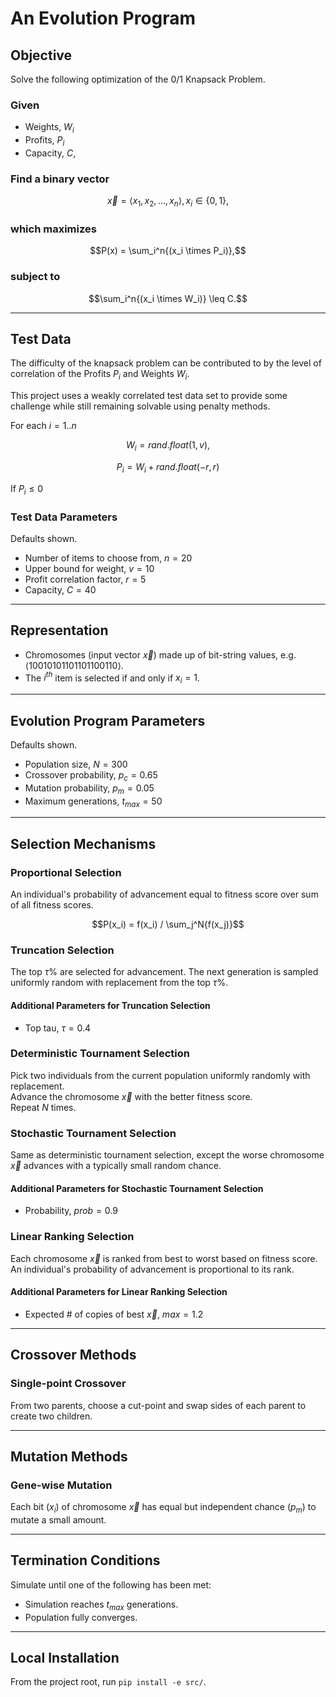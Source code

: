 # An Evolution Program

## Objective

Solve the following optimization of the 0/1 Knapsack Problem.

### Given

* Weights, $W_i$
* Profits, $P_i$
* Capacity, $C$,

### Find a binary vector

$$\vec{x} = \langle x_1, x_2, \ldots, x_n \rangle, x_i \in \lbrace 0, 1 \rbrace,$$

### which maximizes

$$P(x) = \sum_i^n{(x_i \times P_i)},$$

### subject to

$$\sum_i^n{(x_i \times W_i)} \leq C.$$

----

## Test Data

The difficulty of the knapsack problem can be contributed to by the level of correlation of the Profits $P_i$ and Weights $W_i$.

This project uses a weakly correlated test data set to provide some challenge while still remaining solvable using penalty methods.

For each $i=1..n$

$$W_i = rand.float(1, v),$$

$$P_i = W_i + rand.float(-r, r)$$

If $P_i \leq 0$ 

### Test Data Parameters

Defaults shown.

* Number of items to choose from, $n = 20$
* Upper bound for weight, $v = 10$
* Profit correlation factor, $r = 5$
* Capacity, $C = 40$

----

## Representation

* Chromosomes (input vector $\vec{x}$) made up of bit-string values, e.g. $\langle10010101101101100110\rangle$.
* The $i^{th}$ item is selected if and only if $x_i = 1$.

----

## Evolution Program Parameters

Defaults shown.

* Population size, $N = 300$
* Crossover probability, $p_c = 0.65$
* Mutation probability, $p_m = 0.05$
* Maximum generations, $t_{max} = 50$

----

## Selection Mechanisms

### Proportional Selection

An individual's probability of advancement equal to fitness score over sum of all fitness scores.

$$P(x_i) = f(x_i) / \sum_j^N{f(x_j)}$$

### Truncation Selection

The top $\tau\%$ are selected for advancement. The next generation
is sampled uniformly random with replacement from the top $\tau\%$.

#### Additional Parameters for Truncation Selection

* Top tau, $\tau = 0.4$

### Deterministic Tournament Selection

Pick two individuals from the current population uniformly randomly with replacement.  
Advance the chromosome $\vec{x}$ with the better fitness score.  
Repeat $N$ times.

### Stochastic Tournament Selection

Same as deterministic tournament selection, except the worse chromosome $\vec{x}$ advances
with a typically small random chance.

#### Additional Parameters for Stochastic Tournament Selection

* Probability, $prob = 0.9$

### Linear Ranking Selection

Each chromosome $\vec{x}$ is ranked from best to worst based on fitness score.  
An individual's probability of advancement is proportional to its rank.

#### Additional Parameters for Linear Ranking Selection

* Expected # of copies of best $\vec{x}$, $max = 1.2$

----

## Crossover Methods

### Single-point Crossover

From two parents, choose a cut-point and swap sides of each parent to create two children.

----

## Mutation Methods

### Gene-wise Mutation

Each bit ($x_i$) of chromosome $\vec{x}$  has equal but independent chance ($p_m$) to mutate a small amount.

----

## Termination Conditions

Simulate until one of the following has been met:

* Simulation reaches $t_{max}$ generations.
* Population fully converges.

----

## Local Installation

From the project root, run `pip install -e src/`.
